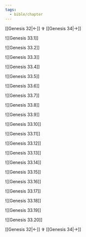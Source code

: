 ```yaml
---
tags:
  - bible/chapter
---
```


[[Genesis 32|<-]] ✞ [[Genesis 34|->]]

![[Genesis 33.1]]

![[Genesis 33.2]]

![[Genesis 33.3]]

![[Genesis 33.4]]

![[Genesis 33.5]]

![[Genesis 33.6]]

![[Genesis 33.7]]

![[Genesis 33.8]]

![[Genesis 33.9]]

![[Genesis 33.10]]

![[Genesis 33.11]]

![[Genesis 33.12]]

![[Genesis 33.13]]

![[Genesis 33.14]]

![[Genesis 33.15]]

![[Genesis 33.16]]

![[Genesis 33.17]]

![[Genesis 33.18]]

![[Genesis 33.19]]

![[Genesis 33.20]]

[[Genesis 32|<-]] ✞ [[Genesis 34|->]]